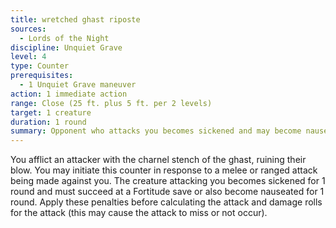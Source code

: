 ```yaml
---
title: wretched ghast riposte
sources:
  - Lords of the Night
discipline: Unquiet Grave
level: 4
type: Counter
prerequisites:
  - 1 Unquiet Grave maneuver
action: 1 immediate action
range: Close (25 ft. plus 5 ft. per 2 levels)
target: 1 creature
duration: 1 round
summary: Opponent who attacks you becomes sickened and may become nauseated.
---
```


You afflict an attacker with the charnel stench of the ghast, ruining their blow. You may initiate this counter in response to a melee or ranged attack being made against you. The creature attacking you becomes sickened for 1 round and must succeed at a Fortitude save or also become nauseated for 1 round. Apply these penalties before calculating the attack and damage rolls for the attack (this may cause the attack to miss or not occur).
